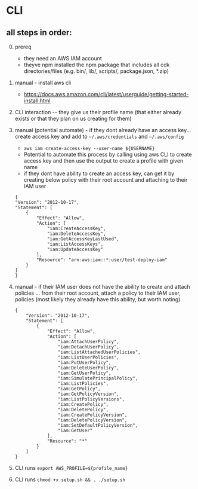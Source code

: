 # CLI

## all steps in order:

0. prereq
   - they need an AWS IAM account
   - theyve npm installed the npm package that includes all cdk directories/files (e.g. bin/, lib/, scripts/, package.json, \*.zip)
1. manual - install aws cli
   - https://docs.aws.amazon.com/cli/latest/userguide/getting-started-install.html
2. CLI interaction -- they give us their profile name (that either already exists or that they plan on us creating for them)
3. manual (potential automate) - if they dont already have an access key...
   create access key and add to `~/.aws/credentials` and `~/.aws/config`
   - `aws iam create-access-key --user-name ${USERNAME}`
   - Potential to automate this process by calling using aws CLI to create access key and then use the output to create a profile with given name
   - if they dont have ability to create an access key, can get it by creating below policy with their root account and attaching to their IAM user
   ```
   {
   "Version": "2012-10-17",
   "Statement": [
       {
           "Effect": "Allow",
           "Action": [
               "iam:CreateAccessKey",
               "iam:DeleteAccessKey",
               "iam:GetAccessKeyLastUsed",
               "iam:ListAccessKeys",
               "iam:UpdateAccessKey"
           ],
           "Resource": "arn:aws:iam::*:user/test-deploy-iam"
       }
   ]
   }
   ```
4. manual - if their IAM user does not have the ability to create and attach policies ...
   from their root account, attach a policy to their IAM user, policies (most likely they already have this ability, but worth noting)

   ```
   {
       "Version": "2012-10-17",
       "Statement": [
           {
               "Effect": "Allow",
               "Action": [
                   "iam:AttachUserPolicy",
                   "iam:DetachUserPolicy",
                   "iam:ListAttachedUserPolicies",
                   "iam:ListUserPolicies",
                   "iam:PutUserPolicy",
                   "iam:DeleteUserPolicy",
                   "iam:GetUserPolicy",
                   "iam:SimulatePrincipalPolicy",
                   "iam:ListPolicies",
                   "iam:GetPolicy",
                   "iam:GetPolicyVersion",
                   "iam:ListPolicyVersions",
                   "iam:CreatePolicy",
                   "iam:DeletePolicy",
                   "iam:CreatePolicyVersion",
                   "iam:DeletePolicyVersion",
                   "iam:SetDefaultPolicyVersion",
                   "iam:GetUser"
               ],
               "Resource": "*"
           }
       ]
   }
   ```

5. CLI runs `export AWS_PROFILE=${profile_name}`
6. CLI runs `chmod +x setup.sh && . ./setup.sh`
